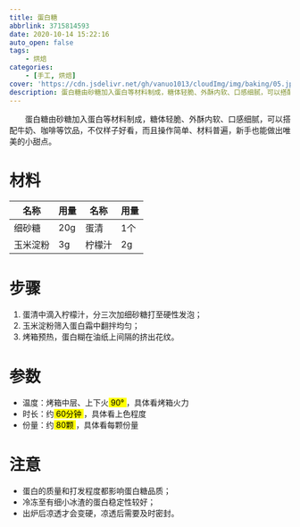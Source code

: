 ```yaml
---
title: 蛋白糖
abbrlink: 3715814593
date: 2020-10-14 15:22:16
auto_open: false
tags:
    - 烘焙
categories:
    - [手工, 烘焙]
cover: 'https://cdn.jsdelivr.net/gh/vanuo1013/cloudImg/img/baking/05.jpg'
description: 蛋白糖由砂糖加入蛋白等材料制成，糖体轻脆、外酥内软、口感细腻，可以搭配牛奶、咖啡等饮品，不仅样子好看，而且操作简单、材料普遍，新手也能做出唯美的小甜点。
---
```


　　蛋白糖由砂糖加入蛋白等材料制成，糖体轻脆、外酥内软、口感细腻，可以搭配牛奶、咖啡等饮品，不仅样子好看，而且操作简单、材料普遍，新手也能做出唯美的小甜点。



# 材料

| 名称     | 用量 | 名称   | 用量 |
| -------- | ---- | ------ | ---- |
| 细砂糖   | 20g  | 蛋清   | 1个  |
| 玉米淀粉 | 3g   | 柠檬汁 | 2g   |



# 步骤

1. 蛋清中滴入柠檬汁，分三次加细砂糖打至硬性发泡；
2. 玉米淀粉筛入蛋白霜中翻拌均匀；
3. 烤箱预热，蛋白糊在油纸上间隔的挤出花纹。



# 参数

+ 温度：烤箱中层、上下火<mark> 90° </mark>，具体看烤箱火力
+ 时长：约<mark> 60分钟 </mark>，具体看上色程度
+ 份量：约<mark> 80颗 </mark>，具体看每颗份量



# 注意

- 蛋白的质量和打发程度都影响蛋白糖品质；
- 冷冻至有细小冰渣的蛋白稳定性较好；
- 出炉后凉透才会变硬，凉透后需要及时密封。